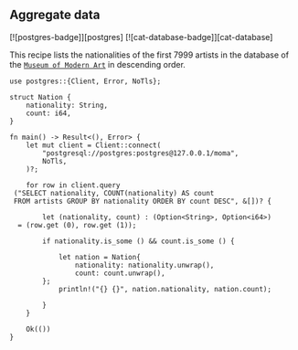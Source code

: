 ## Aggregate data

[![postgres-badge]][postgres] [![cat-database-badge]][cat-database]

This recipe lists the nationalities of the first 7999 artists in the database of the [`Museum of Modern Art`] in descending order.

```rust,editable,no_run
use postgres::{Client, Error, NoTls};

struct Nation {
    nationality: String,
    count: i64,
}

fn main() -> Result<(), Error> {
    let mut client = Client::connect(
        "postgresql://postgres:postgres@127.0.0.1/moma",
        NoTls,
    )?;

    for row in client.query
 ("SELECT nationality, COUNT(nationality) AS count
 FROM artists GROUP BY nationality ORDER BY count DESC", &[])? {

        let (nationality, count) : (Option<String>, Option<i64>)
  = (row.get (0), row.get (1));

        if nationality.is_some () && count.is_some () {

            let nation = Nation{
                nationality: nationality.unwrap(),
                count: count.unwrap(),
        };
            println!("{} {}", nation.nationality, nation.count);

        }
    }

    Ok(())
}
```

[`Museum of Modern Art`]: https://github.com/MuseumofModernArt/collection/blob/master/Artists.csv

